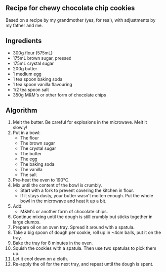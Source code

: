Recipe for chewy chocolate chip cookies
---------------------------------------
Based on a recipe by my grandmother (yes, for real), with adjustments by my father and me.

Ingredients
-----------
- 300g flour (575mL)
- 175mL brown sugar, pressed
- 175mL crystal sugar
- 200g butter
- 1 medium egg
- 1 tea spoon baking soda
- 1 tea spoon vanilla flavouring
- 1/2 tea spoon salt
- 350g M&M's or other form of chocolate chips

Algorithm
---------
1. Melt the butter. Be careful for explosions in the microwave. Melt it slowly!
2. Put in a bowl:
	- The flour
	- The brown sugar
	- The crystal sugar
	- The butter
	- The egg
	- The baking soda
	- The vanilla
	- The salt
3. Pre-heat the oven to 190°C.
4. Mix until the content of the bowl is crumbly.
	- Start with a fork to prevent covering the kitchen in flour.
	- If it stays dusty, your butter wasn't molten enough. Put the whole bowl in the microwave and heat it up a bit.
5. Add:
	- M&M's or another form of chocolate chips.
6. Continue mixing until the dough is still crumbly but sticks together in large clumps.
7. Prepare oil on an oven tray. Spread it around with a spatula.
8. Take a big spoon of dough per cookie, roll up in ~4cm balls, put it on the tray.
9. Bake the tray for 8 minutes in the oven.
10. Squish the cookies with a spatula. Then use two spatulas to pick them up.
11. Let it cool down on a cloth.
12. Re-apply the oil for the next tray, and repeat until the dough is spent.
